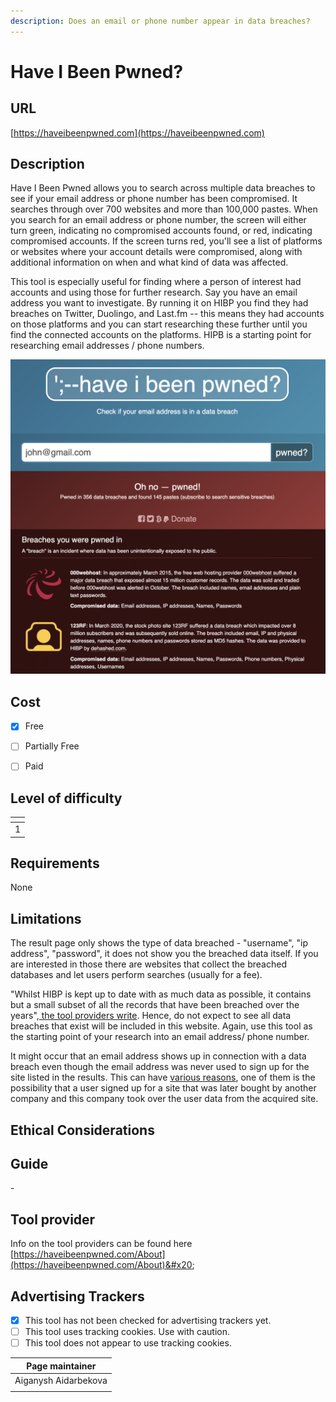 ```yaml
---
description: Does an email or phone number appear in data breaches?
---
```


# Have I Been Pwned?

## URL

[https://haveibeenpwned.com](https://haveibeenpwned.com)

## Description

Have I Been Pwned allows you to search across multiple data breaches to see if your email address or phone number has been compromised.  It searches through over 700 websites and more than 100,000 pastes. When you search for an email address or phone number, the screen will either turn green, indicating no compromised accounts found, or red, indicating compromised accounts. If the screen turns red, you'll see a list of platforms or websites where your account details were compromised, along with additional information on when and what kind of data was affected.&#x20;

This tool is especially useful for finding where a person of interest had accounts and using those for further research. Say you have an email address you want to investigate. By running it on HIBP you find they had breaches on Twitter, Duolingo, and Last.fm -- this means they had accounts on those platforms and you can start researching these further until you find the connected accounts on the platforms.  HIPB is a starting point for researching email addresses / phone numbers.&#x20;



![](.gitbook/assets/image.png)

## Cost

* [x] Free
* [ ] Partially Free
* [ ] Paid



## Level of difficulty

<table><thead><tr><th data-type="rating" data-max="5"></th></tr></thead><tbody><tr><td>1</td></tr></tbody></table>

## Requirements

None

## Limitations

The result page only shows the type of data breached - "username", "ip address", "password", it does not show you the breached data itself. If you are interested in those there are websites that collect the breached databases and let users perform searches (usually for a fee).&#x20;

"Whilst HIBP is kept up to date with as much data as possible, it contains but a small subset of all the records that have been breached over the years",[ the tool providers write](https://haveibeenpwned.com/FAQs). Hence, do not expect to see all data breaches that exist will be included in this website. Again, use this tool as the starting point of your research into an email address/ phone number.&#x20;

It might occur that an email address shows up in connection with a data breach even though the email address was never used to sign up for the site listed in the results. This can have [various reasons](https://www.troyhunt.com/why-am-i-in-a-data-breach-for-a-site-i-never-signed-up-for/), one of them is the possibility that a user signed up for a site that was later bought by another company and this company took over the user data from the acquired site.

&#x20;

## Ethical Considerations



## Guide

\-

## Tool provider

Info on the tool providers can be found here [https://haveibeenpwned.com/About](https://haveibeenpwned.com/About)&#x20;

## Advertising Trackers

* [x] This tool has not been checked for advertising trackers yet.
* [ ] This tool uses tracking cookies. Use with caution.
* [ ] This tool does not appear to use tracking cookies.

| Page maintainer      |
| -------------------- |
| Aiganysh Aidarbekova |
|                      |
